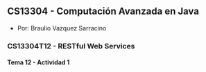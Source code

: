## CS13304 - Computación Avanzada en Java
- Por: Braulio Vazquez Sarracino

### CS13304T12 - RESTful Web Services
 
#### Tema 12 - Actividad 1
 
